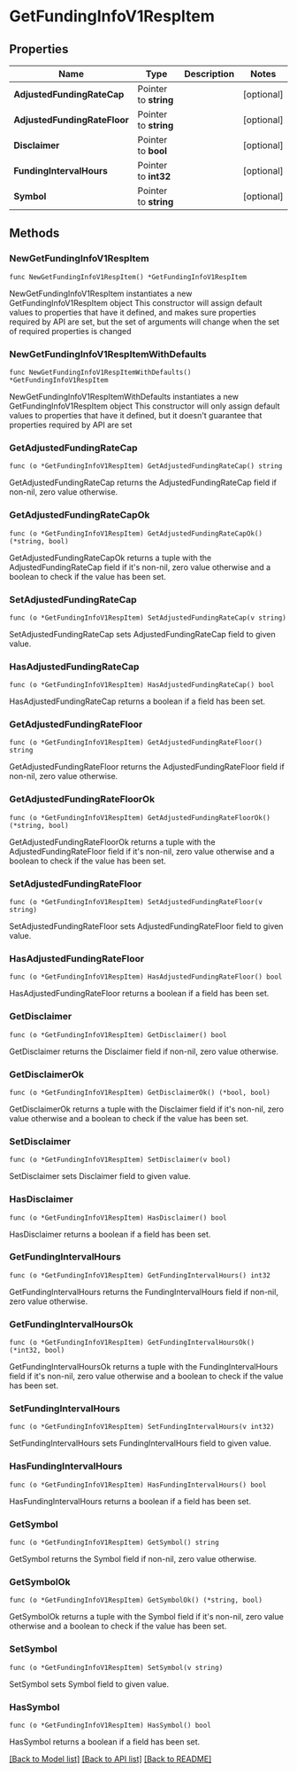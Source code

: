 # GetFundingInfoV1RespItem

## Properties

Name | Type | Description | Notes
------------ | ------------- | ------------- | -------------
**AdjustedFundingRateCap** | Pointer to **string** |  | [optional] 
**AdjustedFundingRateFloor** | Pointer to **string** |  | [optional] 
**Disclaimer** | Pointer to **bool** |  | [optional] 
**FundingIntervalHours** | Pointer to **int32** |  | [optional] 
**Symbol** | Pointer to **string** |  | [optional] 

## Methods

### NewGetFundingInfoV1RespItem

`func NewGetFundingInfoV1RespItem() *GetFundingInfoV1RespItem`

NewGetFundingInfoV1RespItem instantiates a new GetFundingInfoV1RespItem object
This constructor will assign default values to properties that have it defined,
and makes sure properties required by API are set, but the set of arguments
will change when the set of required properties is changed

### NewGetFundingInfoV1RespItemWithDefaults

`func NewGetFundingInfoV1RespItemWithDefaults() *GetFundingInfoV1RespItem`

NewGetFundingInfoV1RespItemWithDefaults instantiates a new GetFundingInfoV1RespItem object
This constructor will only assign default values to properties that have it defined,
but it doesn't guarantee that properties required by API are set

### GetAdjustedFundingRateCap

`func (o *GetFundingInfoV1RespItem) GetAdjustedFundingRateCap() string`

GetAdjustedFundingRateCap returns the AdjustedFundingRateCap field if non-nil, zero value otherwise.

### GetAdjustedFundingRateCapOk

`func (o *GetFundingInfoV1RespItem) GetAdjustedFundingRateCapOk() (*string, bool)`

GetAdjustedFundingRateCapOk returns a tuple with the AdjustedFundingRateCap field if it's non-nil, zero value otherwise
and a boolean to check if the value has been set.

### SetAdjustedFundingRateCap

`func (o *GetFundingInfoV1RespItem) SetAdjustedFundingRateCap(v string)`

SetAdjustedFundingRateCap sets AdjustedFundingRateCap field to given value.

### HasAdjustedFundingRateCap

`func (o *GetFundingInfoV1RespItem) HasAdjustedFundingRateCap() bool`

HasAdjustedFundingRateCap returns a boolean if a field has been set.

### GetAdjustedFundingRateFloor

`func (o *GetFundingInfoV1RespItem) GetAdjustedFundingRateFloor() string`

GetAdjustedFundingRateFloor returns the AdjustedFundingRateFloor field if non-nil, zero value otherwise.

### GetAdjustedFundingRateFloorOk

`func (o *GetFundingInfoV1RespItem) GetAdjustedFundingRateFloorOk() (*string, bool)`

GetAdjustedFundingRateFloorOk returns a tuple with the AdjustedFundingRateFloor field if it's non-nil, zero value otherwise
and a boolean to check if the value has been set.

### SetAdjustedFundingRateFloor

`func (o *GetFundingInfoV1RespItem) SetAdjustedFundingRateFloor(v string)`

SetAdjustedFundingRateFloor sets AdjustedFundingRateFloor field to given value.

### HasAdjustedFundingRateFloor

`func (o *GetFundingInfoV1RespItem) HasAdjustedFundingRateFloor() bool`

HasAdjustedFundingRateFloor returns a boolean if a field has been set.

### GetDisclaimer

`func (o *GetFundingInfoV1RespItem) GetDisclaimer() bool`

GetDisclaimer returns the Disclaimer field if non-nil, zero value otherwise.

### GetDisclaimerOk

`func (o *GetFundingInfoV1RespItem) GetDisclaimerOk() (*bool, bool)`

GetDisclaimerOk returns a tuple with the Disclaimer field if it's non-nil, zero value otherwise
and a boolean to check if the value has been set.

### SetDisclaimer

`func (o *GetFundingInfoV1RespItem) SetDisclaimer(v bool)`

SetDisclaimer sets Disclaimer field to given value.

### HasDisclaimer

`func (o *GetFundingInfoV1RespItem) HasDisclaimer() bool`

HasDisclaimer returns a boolean if a field has been set.

### GetFundingIntervalHours

`func (o *GetFundingInfoV1RespItem) GetFundingIntervalHours() int32`

GetFundingIntervalHours returns the FundingIntervalHours field if non-nil, zero value otherwise.

### GetFundingIntervalHoursOk

`func (o *GetFundingInfoV1RespItem) GetFundingIntervalHoursOk() (*int32, bool)`

GetFundingIntervalHoursOk returns a tuple with the FundingIntervalHours field if it's non-nil, zero value otherwise
and a boolean to check if the value has been set.

### SetFundingIntervalHours

`func (o *GetFundingInfoV1RespItem) SetFundingIntervalHours(v int32)`

SetFundingIntervalHours sets FundingIntervalHours field to given value.

### HasFundingIntervalHours

`func (o *GetFundingInfoV1RespItem) HasFundingIntervalHours() bool`

HasFundingIntervalHours returns a boolean if a field has been set.

### GetSymbol

`func (o *GetFundingInfoV1RespItem) GetSymbol() string`

GetSymbol returns the Symbol field if non-nil, zero value otherwise.

### GetSymbolOk

`func (o *GetFundingInfoV1RespItem) GetSymbolOk() (*string, bool)`

GetSymbolOk returns a tuple with the Symbol field if it's non-nil, zero value otherwise
and a boolean to check if the value has been set.

### SetSymbol

`func (o *GetFundingInfoV1RespItem) SetSymbol(v string)`

SetSymbol sets Symbol field to given value.

### HasSymbol

`func (o *GetFundingInfoV1RespItem) HasSymbol() bool`

HasSymbol returns a boolean if a field has been set.


[[Back to Model list]](../README.md#documentation-for-models) [[Back to API list]](../README.md#documentation-for-api-endpoints) [[Back to README]](../README.md)


